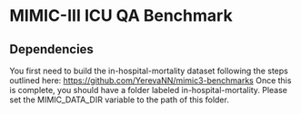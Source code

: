 # MIMIC-III ICU QA Benchmark

## Dependencies
You first need to build the in-hospital-mortality dataset following the steps outlined here: https://github.com/YerevaNN/mimic3-benchmarks
Once this is complete, you should have a folder labeled in-hospital-mortality. Please set the MIMIC_DATA_DIR variable to the path of this folder.


